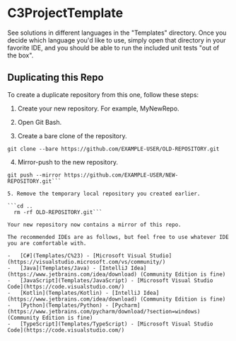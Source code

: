 # C3ProjectTemplate

See solutions in different languages in the "Templates" directory. Once you decide which language you'd like to use,
simply open that directory in your favorite IDE, and you should be able to run the included unit tests "out of the box".

## Duplicating this Repo

To create a duplicate repository from this one, follow these steps:

1. Create your new repository. For example, MyNewRepo.

2. Open Git Bash.

3. Create a bare clone of the repository.

  ```git clone --bare https://github.com/EXAMPLE-USER/OLD-REPOSITORY.git```

4. Mirror-push to the new repository.
  
  ```cd OLD-REPOSITORY.git
  git push --mirror https://github.com/EXAMPLE-USER/NEW-REPOSITORY.git```

5. Remove the temporary local repository you created earlier.

  ```cd ..
    rm -rf OLD-REPOSITORY.git```

Your new repository now contains a mirror of this repo.

The recommended IDEs are as follows, but feel free to use whatever IDE you are comfortable with.

-   [C#](Templates/C%23) - [Microsoft Visual Studio](https://visualstudio.microsoft.com/vs/community/)
-   [Java](Templates/Java) - [IntelliJ Idea](https://www.jetbrains.com/idea/download) (Community Edition is fine)
-   [JavaScript](Templates/JavaScript) - [Microsoft Visual Studio Code](https://code.visualstudio.com/)
-   [Kotlin](Templates/Kotlin) - [IntelliJ Idea](https://www.jetbrains.com/idea/download) (Community Edition is fine)
-   [Python](Templates/Python) - [Pycharm](https://www.jetbrains.com/pycharm/download/?section=windows) (Community Edition is fine)
-   [TypeScript](Templates/TypeScript) - [Microsoft Visual Studio Code](https://code.visualstudio.com/)
